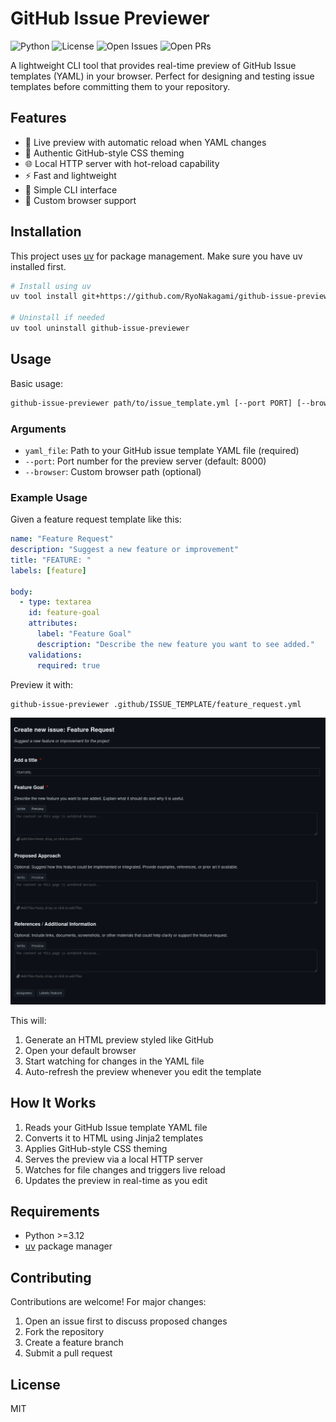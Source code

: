 # GitHub Issue Previewer

![Python](https://img.shields.io/badge/python->3.12,<4-blue)
![License](https://img.shields.io/badge/license-MIT-orange)
![Open Issues](https://img.shields.io/github/issues-raw/RyoNakagami/github-issue-previewer)
![Open PRs](https://img.shields.io/github/issues-pr/RyoNakagami/github-issue-previewer)


A lightweight CLI tool that provides real-time preview of GitHub Issue templates (YAML) in your browser. Perfect for designing and testing issue templates before committing them to your repository.

## Features

- 🔄 Live preview with automatic reload when YAML changes
- 🎨 Authentic GitHub-style CSS theming
- 🌐 Local HTTP server with hot-reload capability
- ⚡ Fast and lightweight
- 🚀 Simple CLI interface
- 🔌 Custom browser support

## Installation

This project uses [uv](https://github.com/astral-sh/uv) for package management. Make sure you have uv installed first.

```bash
# Install using uv
uv tool install git+https://github.com/RyoNakagami/github-issue-previewer

# Uninstall if needed
uv tool uninstall github-issue-previewer
```

## Usage

Basic usage:

```bash
github-issue-previewer path/to/issue_template.yml [--port PORT] [--browser BROWSER_PATH]
```

### Arguments

- `yaml_file`: Path to your GitHub issue template YAML file (required)
- `--port`: Port number for the preview server (default: 8000)
- `--browser`: Custom browser path (optional)

### Example Usage

Given a feature request template like this:

```yaml
name: "Feature Request"
description: "Suggest a new feature or improvement"
title: "FEATURE: "
labels: [feature]

body:
  - type: textarea
    id: feature-goal
    attributes:
      label: "Feature Goal"
      description: "Describe the new feature you want to see added."
    validations:
      required: true
```

Preview it with:

```bash
github-issue-previewer .github/ISSUE_TEMPLATE/feature_request.yml
```

![feature_request sample](./assets/preview-sample.png)

This will:

1. Generate an HTML preview styled like GitHub
2. Open your default browser
3. Start watching for changes in the YAML file
4. Auto-refresh the preview whenever you edit the template

## How It Works

1. Reads your GitHub Issue template YAML file
2. Converts it to HTML using Jinja2 templates
3. Applies GitHub-style CSS theming
4. Serves the preview via a local HTTP server
5. Watches for file changes and triggers live reload
6. Updates the preview in real-time as you edit

## Requirements

- Python >=3.12
- [uv](https://github.com/astral-sh/uv) package manager

## Contributing

Contributions are welcome! For major changes:

1. Open an issue first to discuss proposed changes
2. Fork the repository
3. Create a feature branch
4. Submit a pull request

## License

MIT
